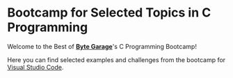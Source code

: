 # Bootcamp for Selected Topics in C Programming

Welcome to the Best of **[Byte Garage](https://bytegarage.co/)**'s C Programming Bootcamp!

Here you can find selected examples and challenges from the bootcamp for [Visual Studio Code](https://code.visualstudio.com/docs/languages/cpp#_hello-world).

